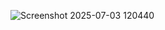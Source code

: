 
![Screenshot 2025-07-03 120440](https://github.com/user-attachments/assets/f4553b60-206d-4009-bbc7-a65946a9ea68)

